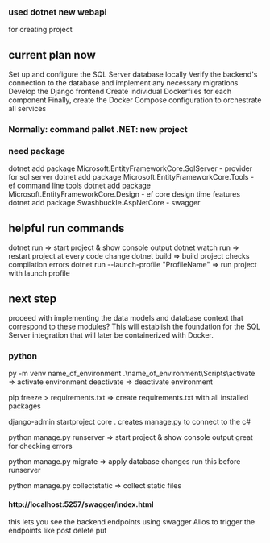 
### used dotnet new webapi
for creating project


## current plan now
Set up and configure the SQL Server database locally
Verify the backend's connection to the database and implement any necessary migrations
Develop the Django frontend
Create individual Dockerfiles for each component
Finally, create the Docker Compose configuration to orchestrate all services

### Normally: command pallet .NET: new project

### need package
dotnet add package Microsoft.EntityFrameworkCore.SqlServer - provider for sql server
dotnet add package Microsoft.EntityFrameworkCore.Tools - ef command line tools
dotnet add package Microsoft.EntityFrameworkCore.Design - ef core design time features
dotnet add package Swashbuckle.AspNetCore - swagger


## helpful run commands
dotnet run => start project & show console output
dotnet watch run => restart project at every  code change
dotnet build => build project checks compilation errors
dotnet run --launch-profile "ProfileName" => run project with launch profile


## next step
proceed with implementing the data models and database context that correspond to these modules? This will establish the foundation for the SQL Server integration that will later be containerized with Docker.

### python
py -m venv name_of_environment
.\name_of_environment\Scripts\activate  => activate environment
deactivate => deactivate environment

pip freeze > requirements.txt  => create requirements.txt with all installed packages

django-admin startproject core .  creates manage.py to connect to the c#

python manage.py runserver => start project & show console output great for checking errors

python manage.py migrate => apply database changes run this before runserver

python manage.py collectstatic => collect static files

#### http://localhost:5257/swagger/index.html
this lets you see the backend endpoints using swagger
Allos to trigger the endpoints like post delete put